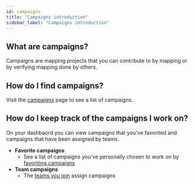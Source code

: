 ```yaml
---
id: campaigns
title: "Campaigns introduction"
sidebar_label: "Campaigns introduction"
---
```


## What are campaigns?

Campaigns are mapping projects that you can contribute to by mapping or by verifying mapping done by others.

## How do I find campaigns?

Visit the [campaigns]({{appURL}}/campaigns) page to see a list of campaigns.

## How do I keep track of the campaigns I work on?

On your dashbaord you can view campaigns that you've favorited and campaigns that have been assigned by teams.

- **Favorite campaigns**
  - See a list of campaigns you've personally chosen to work on by [favoriting campaigns](/docs/users/favorite-campaigns)
- **Team campaigns**
  - The [teams you join](/docs/users/teams) assign campaigns
